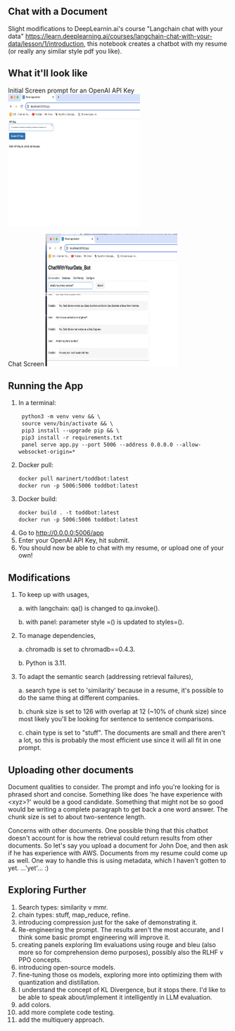 ## Chat with a Document


Slight modifications to DeepLearnin.ai's course "Langchain chat with your data" https://learn.deeplearning.ai/courses/langchain-chat-with-your-data/lesson/1/introduction, this notebook creates a chatbot with my resume (or really any similar style pdf you like).

What it'll look like
--------------------
Initial Screen prompt for an OpenAI API Key
<img src="img/initial_screen.png" alt="prompt screen" title="Initial Screen" width="300" height="300">

Chat Screen
<img src="img/chat_screen.png" alt="caht screen" title="Chat Screen" width="300" height="300">

Running the App
----------------

1. In a terminal:
    ```
     python3 -m venv venv && \
     source venv/bin/activate && \
     pip3 install --upgrade pip && \ 
     pip3 install -r requirements.txt
     panel serve app.py --port 5006 --address 0.0.0.0 --allow-websocket-origin=*
     ```
2. Docker pull:
    ```
    docker pull marinert/toddbot:latest
    docker run -p 5006:5006 toddbot:latest
    ```
3. Docker build:
    ```
    docker build . -t toddbot:latest
    docker run -p 5006:5006 toddbot:latest
    ```
4. Go to http://0.0.0.0:5006/app
5. Enter your OpenAI API Key, hit submit.
6. You should now be able to chat with my resume, or upload one of your own!

Modifications
-------------
1. To keep up with usages,

    a. with langchain: qa() is changed to qa.invoke().

    b. with panel: parameter style =() is updated to styles=().

2. To manage dependencies,

    a. chromadb is set to chromadb==0.4.3.
    
    b. Python is 3.11.

3. To adapt the semantic search (addressing retrieval failures),

    a. search type is set to 'similarity' because in a resume, it's possible to do the same thing at different companies.

    b. chunk size is set to 126 with overlap at 12 (~10% of chunk size) since most likely you'll be looking for sentence to sentence comparisons.

    c. chain type is set to "stuff".  The documents are small and there aren't a lot, so this is probably the most efficient use since it will all fit in one prompt. 


Uploading other documents
-------------------------

Document qualities to consider.
The prompt and info you're looking for is phrased short and concise. Something like does 'he have experience with \<xyz\>?' would be a good candidate. Something that might not be so good would be writing a complete paragraph to get back a one word answer.  The chunk size is set to about two-sentence length.

Concerns with other documents.
One possible thing that this chatbot doesn't account for is how the retrieval could return results from other documents. So let's say you upload a document for John Doe, and then ask if he has experience with AWS. Documents from my resume could come up as well.  One way to handle this is using metadata, which I haven't gotten to yet. ...'yet'... :)

Exploring Further
-----------------

1. Search types: similarity v mmr.
2. chain types: stuff, map_reduce, refine.
3. introducing compression just for the sake of demonstrating it.
4. Re-engineering the prompt. The results aren't the most accurate, and I think some basic prompt engineering will improve it. 
5. creating panels exploring llm evaluations using rouge and bleu (also more so for comprehension demo purposes), possibly also the RLHF v PPO concepts.
6. introducing open-source models.
7. fine-tuning those os models, exploring more into optimizing them with quantization and distillation.
8. I understand the concept of KL Divergence, but it stops there. I'd like to be able to speak about/implement it intelligently in LLM evaluation.
9. add colors.
10. add more complete code testing.
11. add the multiquery approach.

